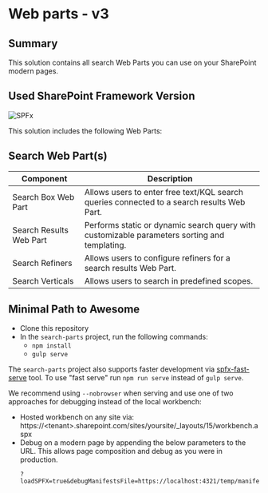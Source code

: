 # Web parts - v3
## Summary

This solution contains all search Web Parts you can use on your SharePoint modern pages.

## Used SharePoint Framework Version ##

![SPFx](https://img.shields.io/badge/drop-1.10.0-green.svg)

This solution includes the following Web Parts:

## Search Web Part(s) ##

Component | Description |
----- | ----- |
Search Box Web Part | Allows users to enter free text/KQL search queries connected to a search results Web Part.
Search Results Web Part | Performs static or dynamic search query with customizable parameters sorting and templating.
Search Refiners | Allows users to configure refiners for a search results Web Part.
Search Verticals | Allows users to search in predefined scopes.

## Minimal Path to Awesome ##

- Clone this repository
- In the `search-parts` project, run the following commands:
  - `npm install`
  - `gulp serve`

The `search-parts` project also supports faster development via [spfx-fast-serve](https://github.com/s-KaiNet/spfx-fast-serve) tool. To use "fast serve" run `npm run serve` instead of `gulp serve`.

We recommend using `--nobrowser` when serving and use one of two approaches for debugging instead of the local workbench:
* Hosted workbench on any site via: https://&lt;tenant&gt;.sharepoint.com/sites/yoursite/_layouts/15/workbench.aspx
* Debug on a modern page by appending the below parameters to the URL. This allows page composition and debug as you were in production.
  ```
  ?loadSPFX=true&debugManifestsFile=https://localhost:4321/temp/manifests.js
  ```

